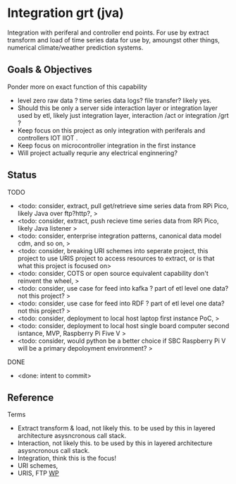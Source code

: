 # Integration grt (jva)

Integration with periferal and controller end points. For use by extract transform and load of time series data for use by, amoungst other things, numerical climate/weather prediction systems. 


## Goals & Objectives
Ponder more on exact function of this capability

* level zero raw data ? time series data logs? file transfer? likely yes. 
* Should this be only a server side interaction layer or integration layer used by etl, likely just integration layer, interaction /act or integration /grt ?
* Keep focus on this project as only integration with periferals and controllers IOT IIOT .
* Keep focus on microcontroller integration in the first instance
* Will project actually requrie any electrical enginnering? 

## Status

TODO
* <todo: consider, extract, pull get/retrieve sime series data from RPi Pico, likely Java over ftp?http?, >
* <todo: consider, extract, push recieve time series data from RPi Pico, likely Java listener >
* <todo: consider, enterprise integration patterns, canonical data model cdm, and so on, >
* <todo: consider, breaking URI schemes into seperate project, this project to use URIS project to access resources to extract, or is that what this project is focused on>
* <todo: consider, COTS or open source equivalent capability don't reinvent the wheel, >
* <todo: consider, use case for feed into kafka ? part of etl level one data? not this project? >
* <todo: consider, use case for feed into RDF ? part of etl level one data? not this project? >
* <todo: consider, deployment to local host laptop first instance PoC, >
* <todo: consider, deployment to local host single board computer second isntance, MVP, Raspberry Pi Five V >
* <todo: consider, would python be a better choice if SBC Raspberry Pi V will be a primary depoloyment environment? >


DONE
* <done: intent to commit>

## Reference

Terms
* Extract transform & load, not likely this. to be used by this in layered architecture asysncronous call stack.
* Interaction, not likely this. to be used by this in layered architecture asysncronous call stack.
* Integration, think this is the focus!
* URI schemes,
* URIS, FTP [WP](https://en.wikipedia.org/wiki/File_Transfer_Protocol)


